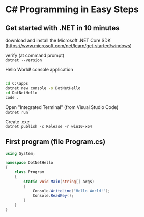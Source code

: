 # C# Programming in Easy Steps

## Get started with .NET in 10 minutes

download and install the Microsoft .NET Core SDK   
(https://www.microsoft.com/net/learn/get-started/windows)

verify (at command prompt)   
`dotnet --version`

Hello World! console application

``` cmd

cd C:\apps
dotnet new console -o DotNetHello
cd DotNetHello
code .

```

Open "Integrated Terminal" (from Visual Studio Code)   
`dotnet run`

Create .exe   
`dotnet publish -c Release -r win10-x64`

## First program (file Program.cs)

``` c#
using System;

namespace DotNetHello
{
    class Program
    {
        static void Main(string[] args)
        {
            Console.WriteLine("Hello World!");
            Console.ReadKey();
        }
    }
}

```
